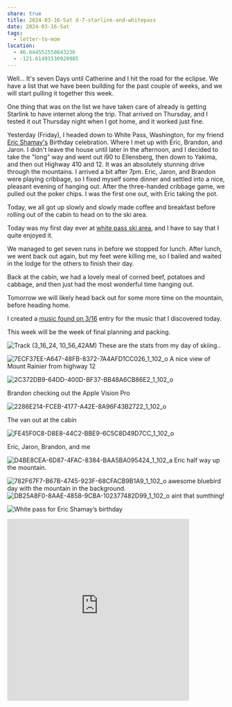 ```yaml
---
share: true
title: 2024-03-16-Sat d-7-starlink-and-whitepass
date: 2024-03-16-Sat
tags:
  - letter-to-mom
location:
  - 46.644551558643236
  - -121.61491530920985
---
```


Well...  It's seven Days until Catherine and I hit the road for the eclipse.  We have a list that we have been building for the past couple of weeks, and we will start pulling it together this week.

One thing that was on the list we have taken care of already is getting Starlink to have internet along the trip. That arrived on Thursday, and I tested it out Thursday night when I got home, and it worked just fine.  

Yesterday (Friday), I headed down to White Pass, Washington, for my friend [Eric Shamay's](https://www.youtube.com/@cloud-pants) Birthday celebration. Where I met up with Eric, Brandon, and Jaron.   I didn't leave the house until later in the afternoon, and I decided to take the "long" way and went out i90 to Ellensberg, then down to Yakima, and then out Highway 410 and 12.    It was an absolutely stunning drive through the mountains.   I arrived a bit after 7pm.  Eric, Jaron, and Brandon were playing cribbage, so I fixed myself some dinner and settled into a nice, pleasant evening of hanging out. After the three-handed cribbage game, we pulled out the poker chips.   I was the first one out, with Eric taking the pot.   

Today, we all got up slowly and slowly made coffee and breakfast before rolling out of the cabin to head on to the ski area.  

Today was my first day ever at [white pass ski area](https://www.skiwhitepass.com), and I have to say that I quite enjoyed it.   

We managed to get seven runs in before we stopped for lunch.   After lunch, we went back out again, but my feet were killing me, so I bailed and waited in the lodge for the others to finish their day.   

Back at the cabin, we had a lovely meal of corned beef, potatoes and cabbage, and then just had the most wonderful time hanging out. 

Tomorrow we will likely head back out for some more time on the mountain, before heading home.

I created a [music found on 3/16](../../music-found.md#cd039e) entry for the music that I discovered today.

This week will be the week of final planning and packing.

![Track (3_16_24, 10_56_42AM)](../../attachments/Track%20(3_16_24,%2010_56_42AM).jpg)
These are the stats from my day of skiing..

![7ECF37EE-A647-48FB-8372-7A4AFD1CC026_1_102_o](../../attachments/7ECF37EE-A647-48FB-8372-7A4AFD1CC026_1_102_o.jpeg)
A nice view of Mount Rainier from highway 12


![2C372DB9-64DD-400D-BF37-BB48A6CB86E2_1_102_o](../../attachments/2C372DB9-64DD-400D-BF37-BB48A6CB86E2_1_102_o.jpeg)

Brandon checking out the Apple  Vision Pro

![2286E214-FCEB-4177-A42E-8A96F43B2722_1_102_o](../../attachments/2286E214-FCEB-4177-A42E-8A96F43B2722_1_102_o.jpeg)

The van out at the cabin

![FE45F0C8-D8E8-44C2-BBE9-6C5C8D49D7CC_1_102_o](../../attachments/FE45F0C8-D8E8-44C2-BBE9-6C5C8D49D7CC_1_102_o.jpeg)

Eric, Jaron, Brandon, and me


![D4BE8CEA-6D87-4FAC-8384-BAA5BA095424_1_102_a](../../attachments/D4BE8CEA-6D87-4FAC-8384-BAA5BA095424_1_102_a.jpeg)
Eric half way up the mountain.

![782F67F7-B67B-4745-923F-68CFACB9B1A9_1_102_o](../../attachments/782F67F7-B67B-4745-923F-68CFACB9B1A9_1_102_o.jpeg)
awesome bluebird day with the mountain in the background.
![DB25A8F0-8AAE-4858-9CBA-102377482D99_1_102_o](../../attachments/DB25A8F0-8AAE-4858-9CBA-102377482D99_1_102_o.jpeg)
aint that sumthing!

![White pass for Eric Shamay’s birthday](../../attachments/White%20pass%20for%20Eric%20Shamay%E2%80%99s%20birthday.jpg)

<iframe src="https://www.gaiagps.com/public/OGF96ZVZbBXUF2l5xkGA5RGB/?embed=True" style="border:none; overflow-y: hidden; background-color:white; min-width: 320px; max-width:420px; width:100%; height: 420px;" seamless />

